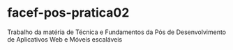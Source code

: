 # facef-pos-pratica02
Trabalho da matéria de Técnica e Fundamentos da Pós de Desenvolvimento de Aplicativos Web e Móveis escaláveis
